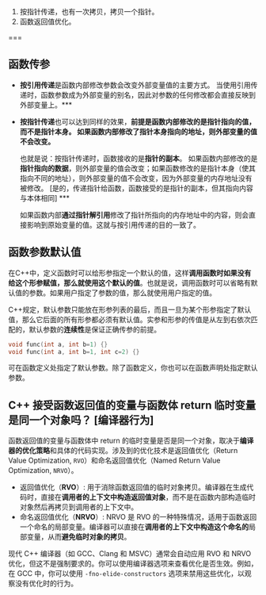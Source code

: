 
1. 按指针传递，也有一次拷贝，拷贝一个指针。
2. 函数返回值优化。

=== 

## 函数传参

- **按引用传递**是函数内部修改参数会改变外部变量值的主要方式。 当使用引用传递时，函数参数成为外部变量的别名，因此对参数的任何修改都会直接反映到外部变量上。***

- **按指针传递**也可以达到同样的效果，**前提是函数内部修改的是指针指向的值，而不是指针本身。 如果函数内部修改了指针本身指向的地址，则外部变量的值不会改变。**  

    也就是说：按指针传递时，函数接收的是**指针的副本**。 如果函数内部修改的是**指针指向的数据**，则外部变量的值会改变；如果函数修改的是指针本身（使其指向不同的地址），则外部变量的值不会改变，因为外部变量的内存地址没有被修改。 [是的，传递指针给函数，函数接受的是指针的副本，但其指向内容与本体相同] ***

    如果函数内部**通过指针解引用**修改了指针所指向的内存地址中的内容，则会直接影响到原始变量的值。这就与按引用传递的目的一致了。


## 函数参数默认值

在C++中，定义函数时可以给形参指定一个默认的值，这样**调用函数时如果没有给这个形参赋值，那么就使用这个默认的值**。也就是说，调用函数时可以省略有默认值的参数。如果用户指定了参数的值，那么就使用用户指定的值。

C++规定，默认参数只能放在形参列表的最后，而且一旦为某个形参指定了默认值，那么它后面的所有形参都必须有默认值。实参和形参的传值是从左到右依次匹配的，默认参数的**连续性**是保证正确传参的前提。

~~~cpp
void func(int a, int b=1) {}
void func(int a, int b=1, int c=2) {}
~~~

可在函数定义处指定了默认参数。除了函数定义，你也可以在函数声明处指定默认参数。


## C++ 接受函数返回值的变量与函数体 return 临时变量是同一个对象吗？  [编译器行为]

函数返回值的变量与函数体中 return 的临时变量是否是同一个对象，取决于**编译器的优化策略**和具体的代码实现。涉及到的优化技术是返回值优化（Return Value Optimization, `RVO`）和命名返回值优化（Named Return Value Optimization, `NRVO`）。

- 返回值优化（**RVO**）: 用于消除函数返回值的临时对象拷贝。编译器在生成代码时，直接在**调用者的上下文中构造返回值对象**，而不是在函数内部构造临时对象然后再拷贝到调用者的上下文中。
- 命名返回值优化（**NRVO**）: NRVO 是 RVO 的一种特殊情况，适用于函数返回一个命名的局部变量。编译器可以直接在**调用者的上下文中构造这个命名的**局部变量，从而**避免临时对象的拷贝**。

现代 C++ 编译器（如 GCC、Clang 和 MSVC）通常会自动应用 RVO 和 NRVO 优化，但这不是强制要求的。你可以使用编译器选项来查看优化是否生效。例如，在 GCC 中，你可以使用 `-fno-elide-constructors` 选项来禁用这些优化，以观察没有优化时的行为。
